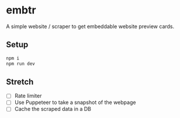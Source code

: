 # embtr

A simple website / scraper to get embeddable website preview cards.

## Setup

```sh
npm i
npm run dev
```

## Stretch

* [ ] Rate limiter
* [ ] Use Puppeteer to take a snapshot of the webpage
* [ ] Cache the scraped data in a DB